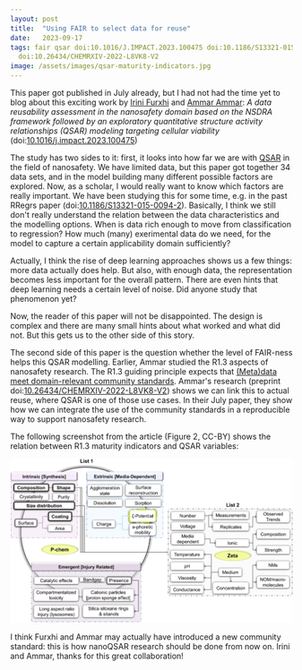 ```yaml
---
layout: post
title:  "Using FAIR to select data for reuse"
date:   2023-09-17
tags: fair qsar doi:10.1016/J.IMPACT.2023.100475 doi:10.1186/S13321-015-0094-2
  doi:10.26434/CHEMRXIV-2022-L8VK8-V2
image: /assets/images/qsar-maturity-indicators.jpg
---
```


This paper got published in July already, but I had not had the time yet to blog about this exciting work by
[Irini Furxhi](https://scholia.toolforge.org/author/Q92131000) and [Ammar Ammar](https://scholia.toolforge.org/author/Q86442640):
*A data reusability assessment in the nanosafety domain based on the NSDRA framework followed by an exploratory
quantitative structure activity relationships (QSAR) modeling targeting cellular viability*
(doi:[10.1016/j.impact.2023.100475](https://doi.org/10.1016/j.impact.2023.100475))

The study has two sides to it: first, it looks into how far we are with [QSAR](https://en.wikipedia.org/wiki/Quantitative_structure%E2%80%93activity_relationship)
in the field of nanosafety. We have limited data, but this paper got together 34 data sets, and in the model building
many different possible factors are explored. Now, as a scholar, I would really want to know which factors are
really important. We have been studying this for some time, e.g. in the past RRegrs paper
(doi:[10.1186/S13321-015-0094-2](https://doi.org/10.1186/S13321-015-0094-2)). Basically, I think we still
don't really understand the relation between the data characteristics and the modelling options. When is
data rich enough to move from classification to regression? How much (many) exerimental data do we need,
for the model to capture a certain applicability domain sufficiently?

Actually, I think the rise of deep learning approaches shows us a few things: more data actually does help.
But also, with enough data, the representation becomes less important for the overall pattern. There are
even hints that deep learning needs a certain level of noise. Did anyone study that phenomenon yet?

Now, the reader of this paper will not be disappointed. The design is complex and there are many small hints
about what worked and what did not. But this gets us to the other side of this story.

The second side of this paper is the question whether the level of FAIR-ness helps this QSAR modelling.
Earlier, Ammar studied the R1.3 aspects of nanosafety research. The R1.3 guiding principle expects that
[(Meta)data meet domain-relevant community standards](https://www.go-fair.org/fair-principles/r1-3-metadata-meet-domain-relevant-community-standards/).
Ammar's research (preprint doi:[10.26434/CHEMRXIV-2022-L8VK8-V2](https://doi.org/10.26434/CHEMRXIV-2022-L8VK8-V2))
shows we can link this to actual reuse, where QSAR is one of those use cases.
In their July paper, they show how we can integrate the use of the community standards
in a reproducible way to support nanosafety research.

The following screenshot from the article (Figure 2, CC-BY) shows the relation between R1.3 maturity
indicators and QSAR variables:

![](/assets/images/qsar-maturity-indicators.jpg)

I think Furxhi and Ammar may actually have introduced a new community standard: this is how nanoQSAR
research should be done from now on. Irini and Ammar, thanks for this great collaboration!
